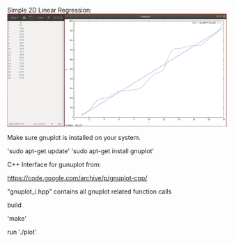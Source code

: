 Simple 2D Linear Regression:
![alt text](https://github.com/anantojha/3D_Graphing_with_gnuplot/blob/master/2D.png)


Make sure gnuplot is installed on your system.

'sudo apt-get update'
'sudo apt-get install gnuplot'




C++ Interface for gunuplot from:

https://code.google.com/archive/p/gnuplot-cpp/

"gnuplot_i.hpp" contains all gnuplot related function calls




build 

'make'



run
'./plot'





